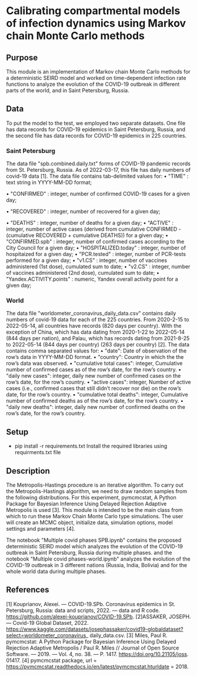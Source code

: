 # Calibrating compartmental models of infection dynamics using Markov chain Monte Carlo methods

## Purpose
This module is an implementation of Markov chain Monte Carlo methods for a deterministic SEIRD model and worked on time-dependent infection rate functions to analyze the evolution of the COVID-19 outbreak in different parts of the world, and in Saint Petersburg, Russia. 

## Data
To put the model to the test, we employed two separate datasets. One file has data records for COVID-19 epidemics in Saint Petersburg, Russia, and the second file has data records for COVID-19 epidemics in 225 countries.

### Saint Petersburg 
The data file "spb.combined.daily.txt" forms of COVID-19 pandemic records from St. Petersburg, Russia. As of 2022-03-17, this file has daily numbers of covid-19 data [1].
The data file contains tab-delimited values for:
• "TIME" : text string in YYYY-MM-DD format;

• "CONFIRMED" : integer, number of confirmed COVID-19 cases for a given day;

• "RECOVERED" : integer, number of recovered for a given day;

• "DEATHS" : integer, number of deaths for a given day;
• "ACTIVE" : integer, number of active cases (derived from cumulative CONFIRMED - (cumulative RECOVERED + cumulative DEATHS)) for a given day;
• "CONFIRMED.spb" : integer, number of confirmed cases according to the City Council for a given day;
• "HOSPITALIZED.today" : integer, number of hospitaized for a given day;
• "PCR.tested" : integer, number of PCR-tests performed for a given day;
• "v1.CS" : integer, number of vaccines administered (1st dose), cumulated sum to date;
• "v2.CS" : integer, number of vaccines administered (2nd dose), cumulated sum to date;
• "Yandex.ACTIVITY.points" : numeric, Yandex overall activity point for a given day;

### World
The data file "worldometer_coronavirus_daily_data.csv" contains daily numbers of covid-19 data for each of the 225 countries. From 2020-2-15 to 2022-05-14, all countries have records (820 days per country). With the exception of China, which has data dating from 2020-1-22 to 2022-05-14 (844 days per nation), and Palau, which has records dating from 2021-8-25 to 2022-05-14 (844 days per country) (263 days per country) [2].
The data contains comma separated values for:
• "date": Date of observation of the row’s data in YYYY-MM-DD
format.
• "country": Country in which the the row’s data was observed.
• "cumulative total cases": integer, Cumulative number of confirmed cases as of the row’s date, for the row’s country.
• "daily new cases": integer, daily new number of confirmed cases on
the row’s date, for the row’s country.
• "active cases": integer, Number of active cases (i.e., confirmed cases
that still didn’t recover nor die) on the row’s date, for the row’s country.
• "cumulative total deaths": integer, Cumulative number of confirmed
deaths as of the row’s date, for the row’s country.
• "daily new deaths": integer, daily new number of confirmed deaths on
the row’s date, for the row’s country.


## Setup
* pip install -r requirements.txt
Install the required libraries using requirments.txt file

## Description
The Metropolis-Hastings procedure is an iterative algorithm. To carry out the
Metropolis-Hastings algorithm, we need to draw random samples from the following
distributions. For this experiment, pymcmcstat, A Python Package for Bayesian Inference
Using Delayed Rejection Adaptive Metropolis is used [3]. This module is intended to be
the main class from which to run these Markov Chain Monte Carlo type simulations. The
user will create an MCMC object, initialize data, simulation options, model settings and
parameters [4].

The notebook "Multiple covid phases SPB.ipynb" contains the proposed deterministic SEIRD model which analyzes the evolution of the COVID-19 outbreak in Saint Petersburg, Russia during multiple phases. and the notebook "Multiple covid phases-world.ipynb" analyzes the evolution of the COVID-19 outbreak in 3 different nations (Russia, India, Bolivia) and for the whole world data during multiple phases.

## References
[1] Kouprianov, Alexei. — COVID-19.SPb. Coronavirus epidemics in St.
Petersburg, Russia: data and scripts, 2022. — data and R code.
https://github.com/alexei-kouprianov/COVID-19.SPb.
[2]ASSAKER, JOSEPH. — Covid-19 Global Dataset, 2022.
https://www.kaggle.com/datasets/josephassaker/covid19-globaldataset?select=worldometer_coronavirus_ daily_data.csv.
[3] Miles, Paul R. pymcmcstat: A Python Package for Bayesian Inference Using
Delayed Rejection Adaptive Metropolis / Paul R. Miles // Journal of Open Source
Software. — 2019. — Vol. 4, no. 38. — P. 1417. https://doi.org/10.21105/joss.
01417.
[4] pymcmcstat package, url = https://pymcmcstat.readthedocs.io/en/latest/pymcmcstat.hturldate = 2018.


